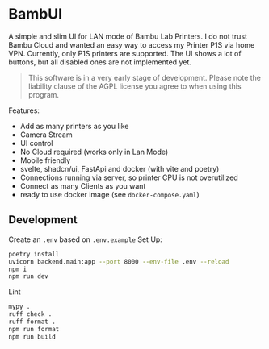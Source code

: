 # BambUI

A simple and slim UI for LAN mode of Bambu Lab Printers.
I do not trust Bambu Cloud and wanted an easy way to access my Printer P1S via home VPN.
Currently, only P1S printers are supported. The UI shows a lot of buttons, but all disabled ones are not implemented yet.

> This software is in a very early stage of development. Please note the liability clause of the AGPL license you agree to when using this program.

Features:

- Add as many printers as you like
- Camera Stream
- UI control
- No Cloud required (works only in Lan Mode)
- Mobile friendly
- svelte, shadcn/ui, FastApi and docker (with vite and poetry)
- Connections running via server, so printer CPU is not overutilized
- Connect as many Clients as you want
- ready to use docker image (see `docker-compose.yaml`)

## Development

Create an `.env` based on `.env.example`
Set Up:

```bash
poetry install
uvicorn backend.main:app --port 8000 --env-file .env --reload
npm i
npm run dev
```

Lint

```bash
mypy .
ruff check .
ruff format .
npm run format
npm run build
```
